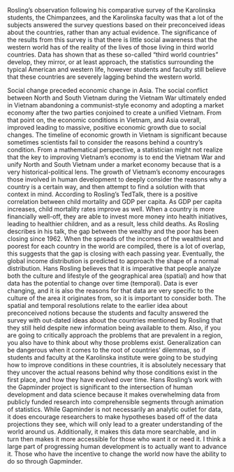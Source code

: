 Rosling’s observation following his comparative survey of the Karolinska students, the Chimpanzees, and the Karolinska faculty was that a lot of the subjects answered the survey questions based on their preconceived ideas about the countries, rather than any actual evidence. The significance of the results from this survey is that there is little social awareness that the western world has of the reality of the lives of those living in third world countries. Data has shown that as these so-called “third world countries” develop, they mirror, or at least approach, the statistics surrounding the typical American and western life, however students and faculty still believe that these countries are severely lagging behind the western world.  

Social change preceded economic change in Asia. The social conflict between North and South Vietnam during the Vietnam War ultimately ended in Vietnam abandoning a communist-style economy and adopting a market economy after the two parties conjoined to create a unified Vietnam. From that point on, the economic conditions in Vietnam, and Asia overall, improved leading to massive, positive economic growth due to social changes. The timeline of economic growth in Vietnam is significant because sometimes scientists fail to consider the reasons behind a country’s condition. From a mathematical perspective, a statistician might not realize that the key to improving Vietnam’s economy is to end the Vietnam War and unify North and South Vietnam under a market economy because that is a very historical-political lens. The growth of Vietnam’s economy encourages those involved in human development to deeply consider the reasons why a country is a certain way, and then attempt to find a solution with that context in mind. 
According to Rosling’s TedTalk, there is a positive correlation between child mortality and GDP per capita. As GDP per capita increases, child mortality rates improve as well. When a country is more financially well-off, they are able to invest more money into health initiatives, leading to healthier children, and as a result, less child deaths. 
As Rosling describes in his talk, the gap between the wealthy and the poor has been closing since 1962. When the spreads of the incomes of the wealthiest and poorest for each country in the world are compiled, there is a lot of overlap, this suggests that the gap is closing with each passing year. Eventually, the global income distribution is predicted to approach the shape of a normal distribution. 
Hans Rosling believes that it is imperative that people analyze both the culture and lifestyle of the geographical area (spatial) and how that data has the potential to change over time (temporal). Data is ever changing, and it is also the reasons for that data are very specific to the culture of the area it originates from, so it is important to consider both. The spatial and temporal resolutions relate to the earlier idea about preconceived notions because the students and faculty answered the survey with out-dated ideas about the countries mentioned by Rosling that they still held despite new information being available to them. Also, if you are going to critically approach the problems that are prevalent in a region, you also have to think about why those problems exist. Generalization can be dangerous when it comes to the root of countries’ dilemmas, so if students and faculty at the Karolinska institute were going to be studying how to improve conditions in these countries, it is absolutely necessary that they uncover the actual reasons behind why those conditions exist in the first place, and how they have evolved over time. 
Hans Rosling’s work with the Gapminder project is significant to the intersection of human development and data science because it makes overwhelming data from publicly funded research into comprehensible segments through animation of statistics. While Gapminder is not necessarily an analytic outlet for data, it does encourage researchers to make hypotheses based off of the data projections they see, which will only lead to a greater understanding of the world around us. Additionally, it makes this data more searchable, and in turn then makes it more accessible for those who want it or need it. I think a large part of progressing human development is to actually want to advance it. Those who have the incentive to change the world now have the ability to do so through Gapminder. 
